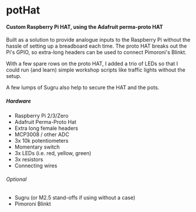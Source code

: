 # potHat
#### Custom Raspberry Pi HAT, using the Adafruit perma-proto HAT

Built as a solution to provide analogue inputs to the Raspberry Pi without the hassle of setting up a breadboard each time. The proto HAT breaks out the Pi's GPIO, so extra-long headers can be used to connect Pimoroni's Blinkt.

With a few spare rows on the proto HAT, I added a trio of LEDs so that I could run (and learn) simple workshop scripts like traffic lights without the setup.

A few lumps of Sugru also help to secure the HAT and the pots.

##### Hardware
- Raspberry Pi 2/3/Zero
- Adafruit Perma-Proto Hat
- Extra long female headers
- MCP3008 / other ADC
- 3x 10k potentiometers
- Momentary switch
- 3x LEDs (i.e. red, yellow, green)
- 3x resistors
- Connecting wires

###### Optional
- Sugru (or M2.5 stand-offs if using without a case)
- Pimoroni Blinkt


